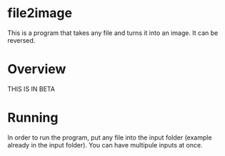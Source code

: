 # file2image

This is a program that takes any file and turns it into an image. It can be reversed.

# Overview

THIS IS IN BETA

# Running

In order to run the program, put any file into the input folder (example already in the input folder). You can have multipule inputs at once.
